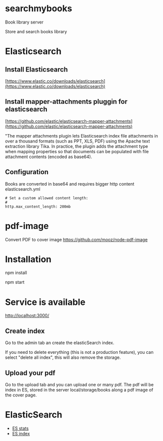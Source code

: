 # searchmybooks
Book library server

Store and search books library

# Elasticsearch

## Install Elasticsearch
[https://www.elastic.co/downloads/elasticsearch](https://www.elastic.co/downloads/elasticsearch)

## Install mapper-attachments pluggin for elasticsearch
[https://github.com/elastic/elasticsearch-mapper-attachments](https://github.com/elastic/elasticsearch-mapper-attachments)

"The mapper attachments plugin lets Elasticsearch index file attachments in over a thousand formats (such as PPT, XLS, PDF) using the Apache text extraction library Tika.
In practice, the plugin adds the attachment type when mapping properties so that documents can be populated with file attachment contents (encoded as base64).

## Configuration
Books are converted in base64 and requires bigger http content
elasticsearch.yml

```
# Set a custom allowed content length:
# 
http.max_content_length: 200mb
```
# pdf-image
Convert PDF to cover image
https://github.com/mooz/node-pdf-image    
    
# Installation
npm install

npm start

# Service is available
[http://localhost:3000/](http://localhost:3000/)

## Create index
Go to the admin tab an create the elasticSearch index.

If you need to delete everything (this is not a production feature), you can select "delete all index", this will also remove the storage.

## Upload your pdf
Go to the upload tab and you can upload one or many pdf.
The pdf will be index in ES, stored in the server local/storage/books along a pdf image of the cover page.


# ElasticSearch

- [ES stats](http://localhost:9200/_stats)
- [ES index](http://localhost:9200/bookindex)
